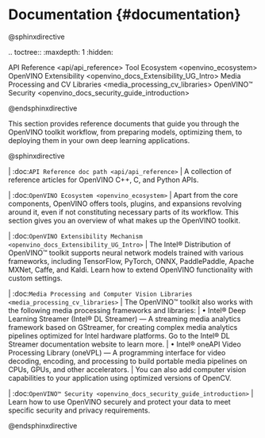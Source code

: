 # Documentation {#documentation}

@sphinxdirective

.. toctree::
   :maxdepth: 1
   :hidden:

   API Reference <api/api_reference>
   Tool Ecosystem <openvino_ecosystem>
   OpenVINO Extensibility <openvino_docs_Extensibility_UG_Intro>
   Media Processing and CV Libraries <media_processing_cv_libraries>
   OpenVINO™ Security <openvino_docs_security_guide_introduction>

@endsphinxdirective


This section provides reference documents that guide you through the OpenVINO toolkit workflow, from preparing models, optimizing them, to deploying them in your own deep learning applications.

@sphinxdirective

| :doc:`API Reference doc path <api/api_reference>`
| A collection of reference articles for OpenVINO C++, C, and Python APIs. 

| :doc:`OpenVINO Ecosystem <openvino_ecosystem>`
| Apart from the core components, OpenVINO offers tools, plugins, and expansions revolving around it, even if not constituting necessary parts of its workflow. This section gives you an overview of what makes up the OpenVINO toolkit.

| :doc:`OpenVINO Extensibility Mechanism <openvino_docs_Extensibility_UG_Intro>`
| The Intel® Distribution of OpenVINO™ toolkit supports neural network models trained with various frameworks, including TensorFlow, PyTorch, ONNX, PaddlePaddle, Apache MXNet, Caffe, and Kaldi. Learn how to extend OpenVINO functionality with custom settings. 

| :doc:`Media Processing and Computer Vision Libraries <media_processing_cv_libraries>`
| The OpenVINO™ toolkit also works with the following media processing frameworks and libraries:
| 	• Intel® Deep Learning Streamer (Intel® DL Streamer) — A streaming media analytics framework based on GStreamer, for creating complex media analytics pipelines optimized for Intel hardware platforms. Go to the Intel® DL Streamer documentation website to learn more.
| 	• Intel® oneAPI Video Processing Library (oneVPL) — A programming interface for video decoding, encoding, and processing to build portable media pipelines on CPUs, GPUs, and other accelerators. 
| You can also add computer vision capabilities to your application using optimized versions of OpenCV.

| :doc:`OpenVINO™ Security <openvino_docs_security_guide_introduction>`
| Learn how to use OpenVINO securely and protect your data to meet specific security and privacy requirements. 

@endsphinxdirective
